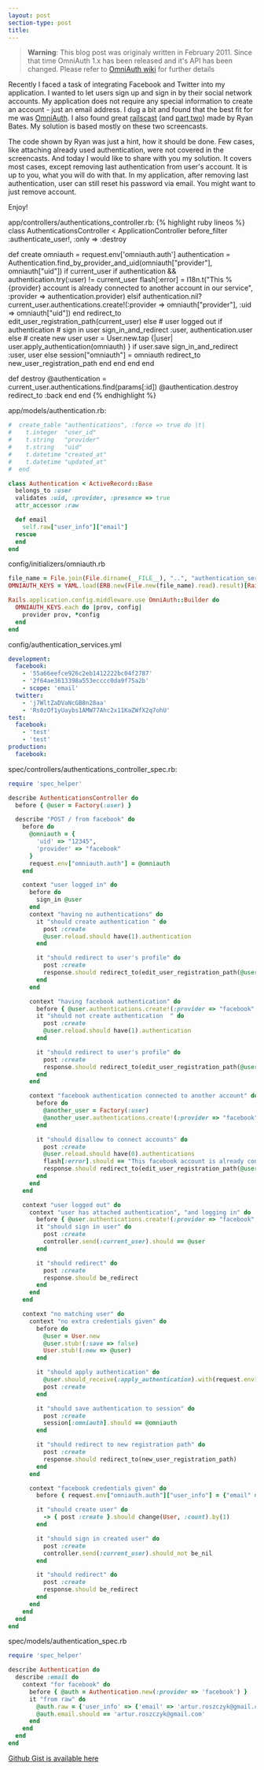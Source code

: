```yaml
---
layout: post
section-type: post
title:
---
```


> **Warning**:
> This blog post was originaly written in February 2011.
> Since that time OmniAuth 1.x has been released and it's API
> has been changed. Please refer to [OmniAuth wiki](https://github.com/intridea/omniauth/wiki/Upgrading-to-1.0)
> for further details

Recently I faced a task of integrating Facebook and Twitter into my application. I wanted to let users sign up and sign in by their social network accounts. My application does not require any special information to create an account - just an email address. I dug a bit and found that the best fit for me was [OmniAuth](https://github.com/intridea/omniauth). I also found great [railscast](http://railscasts.com/episodes/235-omniauth-part-1) (and [part two](http://railscasts.com/episodes/236-omniauth-part-2)) made by Ryan Bates. My solution is based mostly on these two screencasts.

The code shown by Ryan was just a hint, how it should be done. Few cases, like attaching already used authentication, were not covered in the screencasts. And today I would like to share with you my solution. It covers most cases, except removing last authentication from user's account. It is up to you, what you will do with that. In my application, after removing last authentication, user can still reset his password via email. You might want to just remove account.

Enjoy!

app/controllers/authentications_controller.rb:
{% highlight ruby lineos %}
class AuthenticationsController < ApplicationController
  before_filter :authenticate_user!, :only => :destroy

  def create
    omniauth = request.env['omniauth.auth']
    authentication = Authentication.find_by_provider_and_uid(omniauth["provider"], omniauth["uid"])
    if current_user
      if authentication && authentication.try(:user) != current_user
        flash[:error] = I18n.t("This %{provider} account is already connected to another account in our service",
          :provider => authentication.provider)
      elsif authentication.nil?
        current_user.authentications.create!(:provider => omniauth["provider"], :uid => omniauth["uid"])
      end
      redirect_to edit_user_registration_path(current_user)
    else # user logged out
      if authentication # sign in user
        sign_in_and_redirect :user, authentication.user
      else # create new user
        user = User.new.tap {|user| user.apply_authentication(omniauth) }
        if user.save
          sign_in_and_redirect :user, user
        else
          session["omniauth"] = omniauth
          redirect_to new_user_registration_path
        end
      end
    end
  end

  def destroy
    @authentication = current_user.authentications.find(params[:id])
    @authentication.destroy
    redirect_to :back
  end
end
{% endhighlight %}

app/models/authentication.rb:

```ruby
#  create_table "authentications", :force => true do |t|
#    t.integer  "user_id"
#    t.string   "provider"
#    t.string   "uid"
#    t.datetime "created_at"
#    t.datetime "updated_at"
#  end

class Authentication < ActiveRecord::Base
  belongs_to :user
  validates :uid, :provider, :presence => true
  attr_accessor :raw

  def email
    self.raw["user_info"]["email"]
  rescue
  end
end
```

config/initializers/omniauth.rb

```ruby
file_name = File.join(File.dirname(__FILE__), "..", "authentication_services.yml")
OMNIAUTH_KEYS = YAML.load(ERB.new(File.new(file_name).read).result)[Rails.env].freeze

Rails.application.config.middleware.use OmniAuth::Builder do
  OMNIAUTH_KEYS.each do |prov, config|
    provider prov, *config
  end
end
```


config/authentication_services.yml

``` yaml
development:
  facebook:
    - '55a66eefce926c2eb1412222bc04f2787'
    - '2f64ae3613398a553ecccc0da9f75a2b'
    - scope: 'email'
  twitter:
    - 'j7WltZaDVaNcGB8n28aa'
    - 'Rs0zOf1yUaybs1AMW77Ahc2x11KaZWfX2q7ohU'
test:
  facebook:
    - 'test'
    - 'test'
production:
  facebook:
```

spec/controllers/authentications_controller_spec.rb:

``` ruby
require 'spec_helper'

describe AuthenticationsController do
  before { @user = Factory(:user) }

  describe "POST / from facebook" do
    before do
      @omniauth = {
        'uid' => "12345",
        'provider' => "facebook"
      }
      request.env["omniauth.auth"] = @omniauth
    end

    context "user logged in" do
      before do
        sign_in @user
      end
      context "having no authentications" do
        it "should create authentication " do
          post :create
          @user.reload.should have(1).authentication
        end

        it "should redirect to user's profile" do
          post :create
          response.should redirect_to(edit_user_registration_path(@user))
        end
      end

      context "having facebook authentication" do
        before { @user.authentications.create!(:provider => "facebook", :uid => "12345")}
        it "should not create authentication  " do
          post :create
          @user.reload.should have(1).authentication
        end

        it "should redirect to user's profile" do
          post :create
          response.should redirect_to(edit_user_registration_path(@user))
        end
      end

      context "facebook authentication connected to another account" do
        before do
          @another_user = Factory(:user)
          @another_user.authentications.create!(:provider => "facebook", :uid => "12345")
        end

        it "should disallow to connect accounts" do
          post :create
          @user.reload.should have(0).authentications
          flash[:error].should == "This facebook account is already connected to another account in our service"
          response.should redirect_to(edit_user_registration_path(@user))
        end
      end
    end

    context "user logged out" do
      context "user has attached authentication", "and logging in" do
        before { @user.authentications.create!(:provider => "facebook", :uid => "12345") }
        it "should sign in user" do
          post :create
          controller.send(:current_user).should == @user
        end

        it "should redirect" do
          post :create
          response.should be_redirect
        end
      end
    end

    context "no matching user" do
      context "no extra credentials given" do
        before do
          @user = User.new
          @user.stub!(:save => false)
          User.stub!(:new => @user)
        end

        it "should apply authentication" do
          @user.should_receive(:apply_authentication).with(request.env["omniauth.auth"])
          post :create
        end

        it "should save authentication to session" do
          post :create
          session[:omniauth].should == @omniauth
        end

        it "should redirect to new registration path" do
          post :create
          response.should redirect_to(new_user_registration_path)
        end
      end

      context "facebook credentials given" do
        before { request.env["omniauth.auth"]["user_info"] = {"email" => "example@example.com"} }

        it "should create user" do
          -> { post :create }.should change(User, :count).by(1)
        end

        it "should sign in created user" do
          post :create
          controller.send(:current_user).should_not be_nil
        end

        it "should redirect" do
          post :create
          response.should be_redirect
        end
      end
    end
  end
end
```

spec/models/authentication_spec.rb

``` ruby
require 'spec_helper'

describe Authentication do
  describe :email do
    context "for facebook" do
      before { @auth = Authentication.new(:provider => 'facebook') }
      it "from raw" do
        @auth.raw = {'user_info' => {'email' => 'artur.roszczyk@gmail.com'}}
        @auth.email.should == 'artur.roszczyk@gmail.com'
      end
    end
  end
end
```

[Github Gist is available here](https://gist.github.com/821291)
